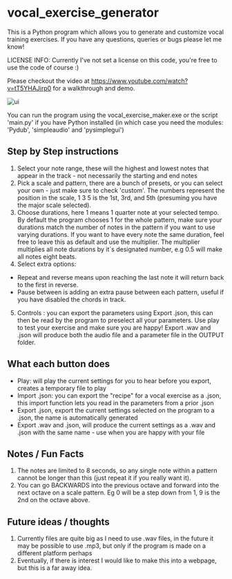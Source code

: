# vocal_exercise_generator
This is a Python program which allows you to generate and customize vocal training exercises. If you have any questions, queries or bugs please let me know!

LICENSE INFO: Currently I've not set a license on this code, you're free to use the code of course :)

Please checkout the video at https://www.youtube.com/watch?v=tT5YHAJirp0 for a walkthrough and demo.

![ui](https://user-images.githubusercontent.com/48350767/84436026-b09e7500-ac2a-11ea-9de4-04bc854f7114.png)

You can run the program using the vocal_exercise_maker.exe or the script 'main.py' if you have Python installed (in which case you need the modules: 'Pydub', 'simpleaudio' and 'pysimplegui')

## Step by Step instructions
1. Select your note range, these will the highest and lowest notes that appear in the track - not necessarily the starting and end notes
2. Pick a scale and pattern, there are a bunch of presets, or you can select your own - just make sure to check 'custom'. The numbers represent the position in the scale, 1 3 5 is the 1st, 3rd, and 5th (presuming you have the major scale selected). 
3. Choose durations, here 1 means 1 quarter note at your selected tempo. By default the program chooses 1 for the whole pattern, make sure your durations match the number of notes in the pattern if you want to use varying durations. If you want to have every note the same duration, feel free to leave this as default and use the multiplier. The multiplier multiplies all note durations by it´s designated number, e.g 0.5 will make all notes eight beats.  
4. Select extra options:
- Repeat and reverse means upon reaching the last note it will return back to the first in reverse.
- Pause between is adding an extra pause between each pattern, useful if you have disabled the chords in track. 
5. Controls : you can export the parameters using Export .json, this can then be read by the program to preselect all your parameters. Use play to test your exercise and make sure you are happy! Export .wav and .json will produce both the audio file and a parameter file in the OUTPUT folder. 

## What each button does

* Play: will play the current settings for you to hear before you export, creates a temporary file to play
* Import .json: you can export the "recipe" for a vocal exercise as a .json, this import function lets you read in the parameters from a prior .json
* Export .json, export the current settings selected on the program to a .json, the name is automatically generated
* Export .wav and .json, will produce the current settings as a .wav and .json with the same name - use when you are happy with your file

## Notes / Fun Facts
1. The notes are limited to 8 seconds, so any single note within a pattern cannot be longer than this (just repeat it if you really want it).
2. You can go BACKWARDS into the previous octave and forward into the next octave on a scale pattern. Eg 0 will be a step down from 1, 9 is the 2nd on the octave above. 

## Future ideas / thoughts
1. Currently files are quite big as I need to use .wav files, in the future it may be possible to use .mp3, but only if the program is made on a different platform perhaps
2. Eventually, if there is interest I would like to make this into a webpage, but this is a far away idea. 

